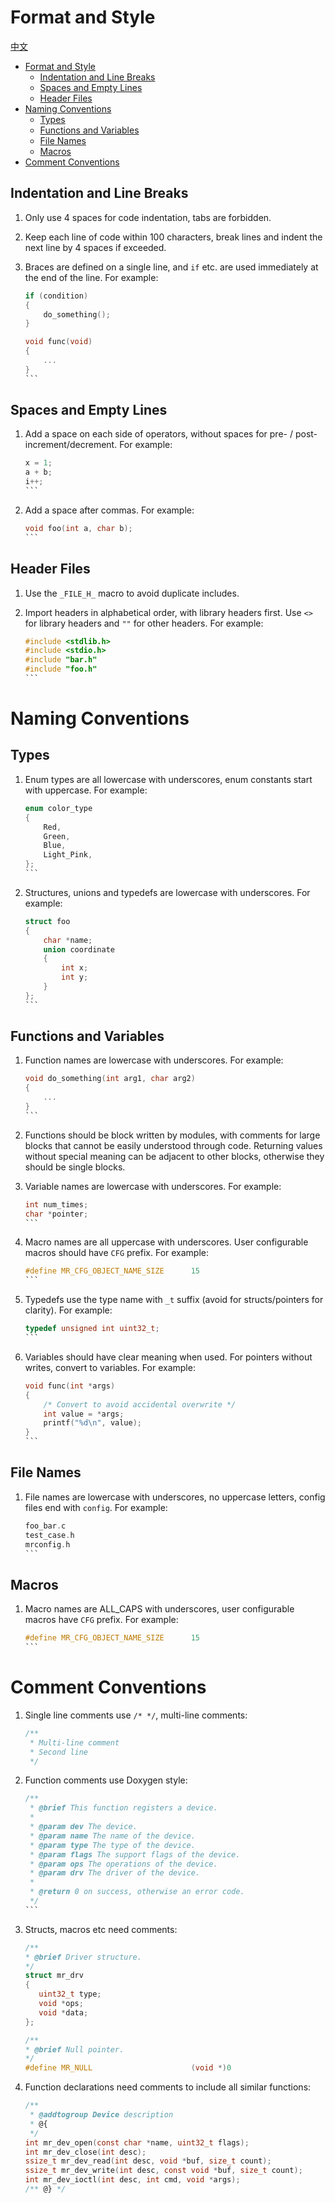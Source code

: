 # Format and Style

[中文](coding_style.md)

<!-- TOC -->
* [Format and Style](#format-and-style)
  * [Indentation and Line Breaks](#indentation-and-line-breaks)
  * [Spaces and Empty Lines](#spaces-and-empty-lines)
  * [Header Files](#header-files)
* [Naming Conventions](#naming-conventions)
  * [Types](#types)
  * [Functions and Variables](#functions-and-variables)
  * [File Names](#file-names)
  * [Macros](#macros)
* [Comment Conventions](#comment-conventions)
<!-- TOC -->

## Indentation and Line Breaks

1. Only use 4 spaces for code indentation, tabs are forbidden.
2. Keep each line of code within 100 characters, break lines and indent the next line by 4 spaces if exceeded.
3. Braces are defined on a single line, and `if` etc. are used immediately at the end of the line.
   For example:

   ````c
   if (condition)  
   {
       do_something();
   }

   void func(void)  
   {
       ...
   }
   ```

## Spaces and Empty Lines

1. Add a space on each side of operators, without spaces for pre- / post-increment/decrement.
   For example:

   ````c
   x = 1;
   a + b; 
   i++;
   ```

2. Add a space after commas.
   For example:

   ````c
   void foo(int a, char b);
   ```

## Header Files

1. Use the `_FILE_H_` macro to avoid duplicate includes.
2. Import headers in alphabetical order, with library headers first. Use `<>` for library headers and `""` for other
   headers.
   For example:

   ````c
   #include <stdlib.h>    
   #include <stdio.h>
   #include "bar.h"
   #include "foo.h"
   ```

# Naming Conventions

## Types

1. Enum types are all lowercase with underscores, enum constants start with uppercase.
   For example:

   ````c
   enum color_type
   {
       Red,  
       Green,
       Blue,
       Light_Pink,
   };
   ```

2. Structures, unions and typedefs are lowercase with underscores.
   For example:

   ````c
   struct foo
   {
       char *name;
       union coordinate
       {
           int x;
           int y; 
       }
   };
   ```

## Functions and Variables

1. Function names are lowercase with underscores.
   For example:

   ````c
   void do_something(int arg1, char arg2)
   {
       ...
   }
   ```

2. Functions should be block written by modules, with comments for large blocks that cannot be easily understood through
   code. Returning values without special meaning can be adjacent to other blocks, otherwise they should be single
   blocks.

3. Variable names are lowercase with underscores.
   For example:

   ````c
   int num_times;
   char *pointer;
   ```

4. Macro names are all uppercase with underscores. User configurable macros should have `CFG` prefix.
   For example:

   ````c
   #define MR_CFG_OBJECT_NAME_SIZE      15
   ```

5. Typedefs use the type name with `_t` suffix (avoid for structs/pointers for clarity).
   For example:

   ````c
   typedef unsigned int uint32_t;
   ```

6. Variables should have clear meaning when used. For pointers without writes, convert to variables.
   For example:

   ````c
   void func(int *args) 
   {
       /* Convert to avoid accidental overwrite */
       int value = *args;
       printf("%d\n", value);
   }
   ```

## File Names

1. File names are lowercase with underscores, no uppercase letters, config files end with `config`.
   For example:

   ````c
   foo_bar.c
   test_case.h
   mrconfig.h
   ```

## Macros

1. Macro names are ALL_CAPS with underscores, user configurable macros have `CFG` prefix.
   For example:

   ````c
   #define MR_CFG_OBJECT_NAME_SIZE      15
   ```

# Comment Conventions

1. Single line comments use `/* */`, multi-line comments:

    ```c
    /**
     * Multi-line comment 
     * Second line
     */
    ```

2. Function comments use Doxygen style:

   ````c
   /**
    * @brief This function registers a device.
    *
    * @param dev The device. 
    * @param name The name of the device.
    * @param type The type of the device.
    * @param flags The support flags of the device.
    * @param ops The operations of the device.
    * @param drv The driver of the device.
    *
    * @return 0 on success, otherwise an error code.
    */
   ```

3. Structs, macros etc need comments:

    ```c
   /**
    * @brief Driver structure.
    */
   struct mr_drv
   {
       uint32_t type;                                                  /**< Device type */
       void *ops;                                                      /**< Driver operations */
       void *data;                                                     /**< Driver data */
   };
   
   /**
    * @brief Null pointer.
    */
   #define MR_NULL                      (void *)0
   ````

4. Function declarations need comments to include all similar functions:

   ```c
   /**
    * @addtogroup Device description
    * @{
    */
   int mr_dev_open(const char *name, uint32_t flags); 
   int mr_dev_close(int desc);
   ssize_t mr_dev_read(int desc, void *buf, size_t count);
   ssize_t mr_dev_write(int desc, const void *buf, size_t count);
   int mr_dev_ioctl(int desc, int cmd, void *args);
   /** @} */
   ```